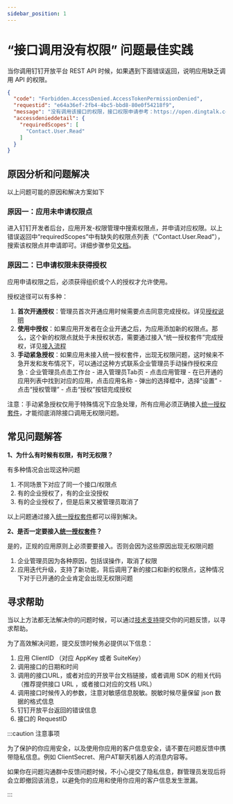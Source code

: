 ```yaml
---
sidebar_position: 1
---
```


# “接口调用没有权限” 问题最佳实践

当你调用钉钉开放平台 REST API 时候，如果遇到下面错误返回，说明应用缺乏调用 API 的权限。

```json
{
  "code": "Forbidden.AccessDenied.AccessTokenPermissionDenied",
  "requestid": "e64a36ef-2fb4-4bc5-bbd8-80e0f54218f9",
  "message": "没有调用该接口的权限，接口权限申请参考：https://open.dingtalk.com/document/orgapp-server/add-api-permission",
  "accessdenieddetail": {
    "requiredScopes": [
      "Contact.User.Read"
    ]
  }
}
```

## 原因分析和问题解决

以上问题可能的原因和解决方案如下

### 原因一：应用未申请权限点

进入钉钉开发者后台，应用开发-权限管理中搜索权限点，并申请对应权限。以上错误返回中“requiredScopes”中有缺失的权限点列表（"Contact.User.Read"），搜索该权限点并申请即可。详细步骤参见[文档](https://open.dingtalk.com/document/orgapp-server/add-api-permission)。

### 原因二：已申请权限未获得授权

应用申请权限之后，必须获得组织或个人的授权才允许使用。

授权途径可以有多种：

1. **首次开通授权**：管理员首次开通应用时候需要点击同意完成授权。详见[授权说明](https://open.dingtalk.com/document/isvapp/applications-authorization)
2. **使用中授权**：如果应用开发者在企业开通之后，为应用添加新的权限点。那么，这个新的权限点就处于未授权状态，需要通过接入“统一授权套件”完成授权，详见[接入流程](https://open.dingtalk.com/document/personalapp/access-process)
3. **手动紧急授权**：如果应用未接入统一授权套件，出现无权限问题，这时候来不急开发和发布情况下，可以通过这种方式联系企业管理员手动操作授权来应急：企业管理员点击工作台 - 进入管理员Tab页 - 点击应用管理 - 在已开通的应用列表中找到对应的应用，点击应用名称 - 弹出的选择框中，选择“设置” - 点击“授权管理” - 点击“授权”按钮完成授权

注意：手动紧急授权仅用于特殊情况下应急处理，所有应用必须正确接入[统一授权套件](https://open.dingtalk.com/document/personalapp/access-process)，才能彻底消除接口调用无权限问题。

## 常见问题解答

**1、为什么有时候有权限，有时无权限？**

有多种情况会出现这种问题

1. 不同场景下对应了同一个接口/权限点
2. 有的企业授权了，有的企业没授权
3. 有的企业授权了，但是后来又被管理员取消了

以上问题通过接入[统一授权套件](https://open.dingtalk.com/document/personalapp/access-process)都可以得到解决。

**2、是否一定要接入[统一授权套件](https://open.dingtalk.com/document/personalapp/access-process)？**

是的，正规的应用原则上必须要要接入。否则会因为这些原因出现无权限问题

1. 企业管理员因为各种原因，包括误操作，取消了权限
2. 应用迭代升级，支持了新功能，背后调用了新的接口和新的权限点，这种情况下对于已开通的企业肯定会出现无权限问题

## 寻求帮助

当以上方法都无法解决你的问题时候，可以通过[技术支持](/docs/explore/support)提交你的问题反馈，以寻求帮助。

为了高效解决问题，提交反馈时候务必提供以下信息：

1. 应用 ClientID （对应 AppKey 或者 SuiteKey）
2. 调用接口的日期和时间
3. 调用的接口URL，或者对应的开放平台文档链接，或者调用 SDK 的相关代码 （推荐提供接口 URL ，或者接口对应的文档 URL）
4. 调用接口时候传入的参数，注意对敏感信息脱敏。脱敏时候尽量保留 json 数据的格式信息
5. 钉钉开放平台返回的错误信息
6. 接口的 RequestID


:::caution 注意事项

为了保护的你应用安全，以及使用你应用的客户信息安全，请不要在问题反馈中携带隐私信息。例如 ClientSecret、用户AT聊天机器人的消息内容等。

如果你在问题沟通群中反馈问题时候，不小心提交了隐私信息，群管理员发现后将会立即撤回该消息，以避免你的应用和使用你应用的客户信息发生泄漏。

:::